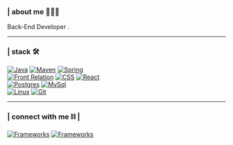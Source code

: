 
### | about me 🧑🏾‍🦱

Back-End Developer
.
***
### | stack  🛠️

[![Java](https://skillicons.dev/icons?i=java)](https://www.java.com/pt-BR/)
[![Maven](https://skillicons.dev/icons?i=maven)](https://maven.apache.org/)
[![Spring](https://skillicons.dev/icons?i=spring)](https://spring.io/projects/spring-boot)
<br>
[![Front Relation](https://skillicons.dev/icons?i=html)](https://developer.mozilla.org/en-US/docs/Web/HTML) 
[![CSS](https://skillicons.dev/icons?i=css)](https://developer.mozilla.org/pt-BR/docs/Web/CSS) 
[![React](https://skillicons.dev/icons?i=react)](https://react.dev/) 
<br>
[![Postgres](https://skillicons.dev/icons?i=postgres)](https://www.postgresql.org/)
[![MySql](https://skillicons.dev/icons?i=mysql)](https://www.mysql.com/) 
<br>
[![Linux](https://skillicons.dev/icons?i=linux)](https://www.mysql.com/) 
[![Git](https://skillicons.dev/icons?i=git)](https://git-scm.com/) 


***
### | connect with me ⛓️ |

[![Frameworks](https://skillicons.dev/icons?i=linkedin)](https://www.linkedin.com/in/maurineicabral/)
[![Frameworks](https://skillicons.dev/icons?i=stackoverflow)](https://stackoverflow.com/users/14428388/maurinei-miranda)
